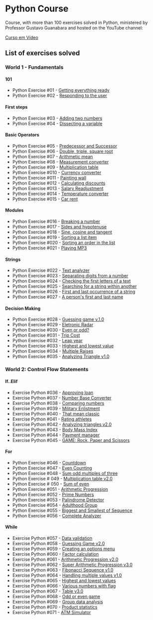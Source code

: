 # Python Course 

Course, with more than 100 exercises solved in Python, ministered by Professor Gustavo Guanabara and hosted on the YouTube channel:

[Curso em Vídeo](https://www.youtube.com/c/CursoemV%C3%ADdeo)

## List of exercises solved

### World 1 - Fundamentals

#### 101

- Python Exercise #01 - [Getting everything ready](https://github.com/BiancaMalta/Python-Course--Gustavo-Guanabara/blob/main/World%201%20-%20Fundamentals/Python_Exercise_01.py)
- Python Exercise #02 - [Responding to the user](https://github.com/BiancaMalta/Python-Course--Gustavo-Guanabara/blob/main/World%201%20-%20Fundamentals/Python_Exercise_02.py)

#### First steps

- Python Exercise #03 - [Adding two numbers](https://github.com/BiancaMalta/Python-Course--Gustavo-Guanabara/blob/main/World%201%20-%20Fundamentals/Python_Exercise_03.py)
- Python Exercise #04 - [Dissecting a variable](https://github.com/BiancaMalta/Python-Course--Gustavo-Guanabara/blob/main/World%201%20-%20Fundamentals/Python_Exercise_04.py)

#### Basic Operators

- Python Exercise #05 - [Predecessor and Successor](https://github.com/BiancaMalta/Python-Course--Gustavo-Guanabara/blob/main/World%201%20-%20Fundamentals/Python_Exercise_05.py)
- Python Exercise #06 - [Double, triple, square root](https://github.com/BiancaMalta/Python-Course--Gustavo-Guanabara/blob/main/World%201%20-%20Fundamentals/Python_Exercise_06.py)
- Python Exercise #07 - [Arithmetic mean](https://github.com/BiancaMalta/Python-Course--Gustavo-Guanabara/blob/main/World%201%20-%20Fundamentals/Python_Exercise_07.py)
- Python Exercise #08 - [Measurement converter](https://github.com/BiancaMalta/Python-Course--Gustavo-Guanabara/blob/main/World%201%20-%20Fundamentals/Python_Exercise_08.py)
- Python Exercise #09 - [Multiplication table](https://github.com/BiancaMalta/Python-Course--Gustavo-Guanabara/blob/main/World%201%20-%20Fundamentals/Python_Exercise_09.py)
- Python Exercise #010 - [Currency converter](https://github.com/BiancaMalta/Python-Course--Gustavo-Guanabara/blob/main/World%201%20-%20Fundamentals/Python_Exercise_10.py)
- Python Exercise #011 - [Painting wall](https://github.com/BiancaMalta/Python-Course--Gustavo-Guanabara/blob/main/World%201%20-%20Fundamentals/Python_Exercise_11.py)
- Python Exercise #012 - [Calculating discounts](https://github.com/BiancaMalta/Python-Course--Gustavo-Guanabara/blob/main/World%201%20-%20Fundamentals/Python_Exercise_12.py)
- Python Exercise #013 - [Salary Readjustment](https://github.com/BiancaMalta/Python-Course--Gustavo-Guanabara/blob/main/World%201%20-%20Fundamentals/Python_Exercise_13.py)
- Python Exercise #014 - [Temperature converter](https://github.com/BiancaMalta/Python-Course--Gustavo-Guanabara/blob/main/World%201%20-%20Fundamentals/Python_Exercise_14.py)
- Python Exercise #015 - [Car rent](https://github.com/BiancaMalta/Python-Course--Gustavo-Guanabara/blob/main/World%201%20-%20Fundamentals/Python_Exercise_15.py)

#### Modules

- Python Exercise #016 - [Breaking a number](https://github.com/BiancaMalta/Python-Course--Gustavo-Guanabara/blob/main/World%201%20-%20Fundamentals/Python_Exercise_16.py)
- Python Exercise #017 - [Sides and hypotenuse](https://github.com/BiancaMalta/Python-Course--Gustavo-Guanabara/blob/main/World%201%20-%20Fundamentals/Python_Exercise_17.py)
- Python Exercise #018 - [Sine, cosine and tangent](https://github.com/BiancaMalta/Python-Course--Gustavo-Guanabara/blob/main/World%201%20-%20Fundamentals/Python_Exercise_18.py)
- Python Exercise #019 - [Sorting a list item](https://github.com/BiancaMalta/Python-Course--Gustavo-Guanabara/blob/main/World%201%20-%20Fundamentals/Python_Exercise_19.py)
- Python Exercise #020 - [Sorting an order in the list](https://github.com/BiancaMalta/Python-Course--Gustavo-Guanabara/blob/main/World%201%20-%20Fundamentals/Python_Exercise_20.py)
- Python Exercise #021 - [Playing MP3](https://github.com/BiancaMalta/Python-Course--Gustavo-Guanabara/blob/main/World%201%20-%20Fundamentals/Python_Exercise_21.py)

#### Strings

- Python Exercise #022 - [Text analyzer](https://github.com/BiancaMalta/Python-Course--Gustavo-Guanabara/blob/main/World%201%20-%20Fundamentals/Python_Exercise_22.py)
- Python Exercise #023 - [Separating digits from a number](https://github.com/BiancaMalta/Python-Course--Gustavo-Guanabara/blob/main/World%201%20-%20Fundamentals/Python_Exercise_23.py)
- Python Exercise #024 - [Checking the first letters of a text](https://github.com/BiancaMalta/Python-Course--Gustavo-Guanabara/blob/main/World%201%20-%20Fundamentals/Python_Exercise_24.py)
- Python Exercise #025 - [Searching for a string within another](https://github.com/BiancaMalta/Python-Course--Gustavo-Guanabara/blob/main/World%201%20-%20Fundamentals/Python_Exercise_25.py)
- Python Exercise #026 - [First and last occurrence of a string](https://github.com/BiancaMalta/Python-Course--Gustavo-Guanabara/blob/main/World%201%20-%20Fundamentals/Python_Exercise_26.py)
- Python Exercise #027 - [A person's first and last name](https://github.com/BiancaMalta/Python-Course--Gustavo-Guanabara/blob/main/World%201%20-%20Fundamentals/Python_Exercise_27.py)

#### Decision Making 

- Python Exercise #028 - [Guessing game v.1.0](https://github.com/BiancaMalta/Python-Course--Gustavo-Guanabara/blob/main/World%201%20-%20Fundamentals/Python_Exercise_28.py)
- Python Exercise #029 - [Eletronic Radar](https://github.com/BiancaMalta/Python-Course--Gustavo-Guanabara/blob/main/World%201%20-%20Fundamentals/Python_Exercise_29.py)
- Python Exercise #030 - [Even or odd?](https://github.com/BiancaMalta/Python-Course--Gustavo-Guanabara/blob/main/World%201%20-%20Fundamentals/Python_Exercise_30.py)
- Python Exercise #031 - [Trip Cost](https://github.com/BiancaMalta/Python-Course--Gustavo-Guanabara/blob/main/World%201%20-%20Fundamentals/Python_Exercise_31.py)
- Python Exercise #032 - [Leap year](https://github.com/BiancaMalta/Python-Course--Gustavo-Guanabara/blob/main/World%201%20-%20Fundamentals/Python_Exercise_32.py)
- Python Exercise #033 - [Highest and lowest value](https://github.com/BiancaMalta/Python-Course--Gustavo-Guanabara/blob/main/World%201%20-%20Fundamentals/Python_Exercise_33.py)
- Python Exercise #034 - [Multiple Raises](https://github.com/BiancaMalta/Python-Course--Gustavo-Guanabara/blob/main/World%201%20-%20Fundamentals/Python_Exercise_34.py)
- Python Exercise #035 - [Analyzing Triangle v1.0](https://github.com/BiancaMalta/Python-Course--Gustavo-Guanabara/blob/main/World%201%20-%20Fundamentals/Python_Exercise_35.py)

### World 2: Control Flow Statements

#### If..Elif

- Exercise Python #036 - [Approving loan](https://github.com/BiancaMalta/Python-Course--Gustavo-Guanabara/blob/main/World%202%20-%20Control%20Flow%20Statements/Python_Exercise_36.py)
- Exercise Python #037 - [Number Base Converter](https://github.com/BiancaMalta/Python-Course--Gustavo-Guanabara/blob/main/World%202%20-%20Control%20Flow%20Statements/Python_Exercise_37.py)
- Exercise Python #038 - [Comparing numbers](https://github.com/BiancaMalta/Python-Course--Gustavo-Guanabara/blob/main/World%202%20-%20Control%20Flow%20Statements/Python_Exercise_38.py)
- Exercise Python #039 - [Military Enlistment](https://github.com/BiancaMalta/Python-Course--Gustavo-Guanabara/blob/main/World%202%20-%20Control%20Flow%20Statements/Python_Exercise_39.py)
- Exercise Python #040 - [That mean classic](https://github.com/BiancaMalta/Python-Course--Gustavo-Guanabara/blob/main/World%202%20-%20Control%20Flow%20Statements/Python_Exercise_40.py)
- Exercise Python #041 - [Rating athletes](https://github.com/BiancaMalta/Python-Course--Gustavo-Guanabara/blob/main/World%202%20-%20Control%20Flow%20Statements/Python_Exercise_41.py)
- Exercise Python #042 - [Analyzing triangles v2.0](https://github.com/BiancaMalta/Python-Course--Gustavo-Guanabara/blob/main/World%202%20-%20Control%20Flow%20Statements/Python_Exercise_42.py)
- Exercise Python #043 - [Body Mass Index](https://github.com/BiancaMalta/Python-Course--Gustavo-Guanabara/blob/main/World%202%20-%20Control%20Flow%20Statements/Python_Exercise_43.py)
- Exercise Python #044 - [Payment manager](https://github.com/BiancaMalta/Python-Course--Gustavo-Guanabara/blob/main/World%202%20-%20Control%20Flow%20Statements/Python_Exercise_44.py)
- Exercise Python #045 - [GAME: Rock, Paper and Scissors](https://github.com/BiancaMalta/Python-Course--Gustavo-Guanabara/blob/main/World%202%20-%20Control%20Flow%20Statements/Python_Exercise_45.py)

#### For

- Python Exercise #046 - [Countdown](https://github.com/BiancaMalta/Python-Course--Gustavo-Guanabara/blob/main/World%202%20-%20Control%20Flow%20Statements/Python_Exercise_46.py)
- Python Exercise #047 - [Even Counting](https://github.com/BiancaMalta/Python-Course--Gustavo-Guanabara/blob/main/World%202%20-%20Control%20Flow%20Statements/Python_Exercise_47.py)
- Python Exercise #048 - [Sum odd multiples of three](https://github.com/BiancaMalta/Python-Course--Gustavo-Guanabara/blob/main/World%202%20-%20Control%20Flow%20Statements/Python_Exercise_48.py)
- Python Exercise # 049 - [Multiplication table v2.0](https://github.com/BiancaMalta/Python-Course--Gustavo-Guanabara/blob/main/World%202%20-%20Control%20Flow%20Statements/Python_Exercise_49.py)
- Python Exercise # 050 - [Sum of even](https://github.com/BiancaMalta/Python-Course--Gustavo-Guanabara/blob/main/World%202%20-%20Control%20Flow%20Statements/Python_Exercise_50.py)
- Python Exercise #051 - [Arithmetic Progression](https://github.com/BiancaMalta/Python-Course--Gustavo-Guanabara/blob/main/World%202%20-%20Control%20Flow%20Statements/Python_Exercise_51.py)
- Python Exercise #052 - [Prime Numbers](https://github.com/BiancaMalta/Python-Course--Gustavo-Guanabara/blob/main/World%202%20-%20Control%20Flow%20Statements/Python_Exercise_52.py)
- Python Exercise #053 - [Palindrome Detector](https://github.com/BiancaMalta/Python-Course--Gustavo-Guanabara/blob/main/World%202%20-%20Control%20Flow%20Statements/Python_Exercise_53.py)
- Python Exercise #054 - [Adulthood Group](https://github.com/BiancaMalta/Python-Course--Gustavo-Guanabara/blob/main/World%202%20-%20Control%20Flow%20Statements/Python_Exercise_54.py)
- Python Exercise #055 - [Biggest and Smallest of Sequence](https://github.com/BiancaMalta/Python-Course--Gustavo-Guanabara/blob/main/World%202%20-%20Control%20Flow%20Statements/Python_Exercise_55.py)
- Python Exercise #056 - [Complete Analyzer](https://github.com/BiancaMalta/Python-Course--Gustavo-Guanabara/blob/main/World%202%20-%20Control%20Flow%20Statements/Python_Exercise_56.py)

#### While

- Exercise Python #057 - [Data validation](https://github.com/BiancaMalta/Python-Course--Gustavo-Guanabara/blob/main/World%202%20-%20Control%20Flow%20Statements/Python_Exercise_57.py)
- Exercise Python #058 - [Guessing Game v2.0](https://github.com/BiancaMalta/Python-Course--Gustavo-Guanabara/blob/main/World%202%20-%20Control%20Flow%20Statements/Python_Exercise_58.py)
- Exercise Python #059 - [Creating an options menu](https://github.com/BiancaMalta/Python-Course--Gustavo-Guanabara/blob/main/World%202%20-%20Control%20Flow%20Statements/Python_Exercise_59.py)
- Exercise Python #060 - [Factor calculation](https://github.com/BiancaMalta/Python-Course--Gustavo-Guanabara/blob/main/World%202%20-%20Control%20Flow%20Statements/Python_Exercise_60.py)
- Exercise Python #061 - [Arithmetic Progression v2.0](https://github.com/BiancaMalta/Python-Course--Gustavo-Guanabara/blob/main/World%202%20-%20Control%20Flow%20Statements/Python_Exercise_61.py)
- Exercise Python #062 - [Super Arithmetic Progression v3.0](https://github.com/BiancaMalta/Python-Course--Gustavo-Guanabara/blob/main/World%202%20-%20Control%20Flow%20Statements/Python_Exercise_62.py)
- Exercise Python #063 - [Fibonacci Sequence v1.0](https://github.com/BiancaMalta/Python-Course--Gustavo-Guanabara/blob/main/World%202%20-%20Control%20Flow%20Statements/Python_Exercise_63.py)
- Exercise Python #064 - [Handling multiple values v1.0](https://github.com/BiancaMalta/Python-Course--Gustavo-Guanabara/blob/main/World%202%20-%20Control%20Flow%20Statements/Python_Exercise_64.py)
- Exercise Python #065 - [Highest and lowest values](https://github.com/BiancaMalta/Python-Course--Gustavo-Guanabara/blob/main/World%202%20-%20Control%20Flow%20Statements/Python_Exercise_65.py)
- Exercise Python #066 - [Various numbers with flag](https://github.com/BiancaMalta/Python-Course--Gustavo-Guanabara/blob/main/World%202%20-%20Control%20Flow%20Statements/Python_Exercise_66.py)
- Exercise Python #067 - [Table v3.0](https://github.com/BiancaMalta/Python-Course--Gustavo-Guanabara/blob/main/World%202%20-%20Control%20Flow%20Statements/Python_Exercise_67.py)
- Exercise Python #068 - [Odd or even game](https://github.com/BiancaMalta/Python-Course--Gustavo-Guanabara/blob/main/World%202%20-%20Control%20Flow%20Statements/Python_Exercise_68.py)
- Exercise Python #069 - [Group data analysis](https://github.com/BiancaMalta/Python-Course--Gustavo-Guanabara/blob/main/World%202%20-%20Control%20Flow%20Statements/Python_Exercise_69.py)
- Exercise Python #070 - [Product statistics](https://github.com/BiancaMalta/Python-Course--Gustavo-Guanabara/blob/main/World%202%20-%20Control%20Flow%20Statements/Python_Exercise_70.py)
- Exercise Python #071 - [ATM Simulator](https://github.com/BiancaMalta/Python-Course--Gustavo-Guanabara/blob/main/World%202%20-%20Control%20Flow%20Statements/Python_Exercise_71.py)
